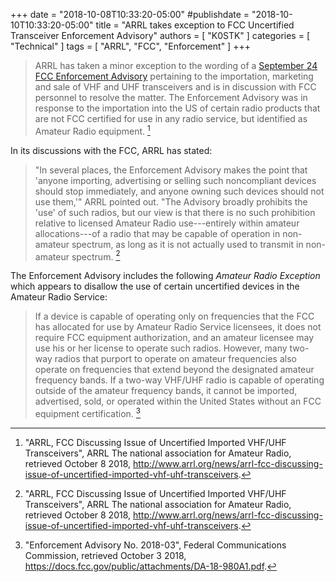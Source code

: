 +++
date = "2018-10-08T10:33:20-05:00"
#publishdate = "2018-10-10T10:33:20-05:00"
title = "ARRL takes exception to FCC Uncertified Transceiver Enforcement Advisory"
authors = [ "K0STK" ]
categories = [ "Technical" ]
tags = [ "ARRL", "FCC", "Enforcement" ]
+++
>ARRL has taken a minor exception to the wording of a
>[September 24 FCC Enforcement Advisory](https://docs.fcc.gov/public/attachments/DA-18-980A1.pdf)
>pertaining to the importation, marketing and sale of VHF
>and UHF transceivers and is in discussion with FCC personnel to resolve the
>matter. The Enforcement Advisory was in response to the importation into the
>US of certain radio products that are not FCC certified for use in any radio
>service, but identified as Amateur Radio equipment. [^1]

[^1]: "ARRL, FCC Discussing Issue of Uncertified Imported VHF/UHF Transceivers", ARRL The national association for Amateur Radio, retrieved October 8 2018, http://www.arrl.org/news/arrl-fcc-discussing-issue-of-uncertified-imported-vhf-uhf-transceivers.

<!--more-->

In its discussions with the FCC, ARRL has stated:

>"In several places, the Enforcement Advisory makes the point that
>'anyone importing, advertising or selling such noncompliant devices
>should stop immediately, and anyone owning such devices should not use
>them,'" ARRL pointed out. "The Advisory broadly
>prohibits the 'use' of such radios, but our view is that there
>is no such prohibition relative to licensed Amateur Radio use---entirely
>within amateur allocations---of a radio that may be capable
>of operation in non-amateur spectrum, as long as it is not actually used to
>transmit in non-amateur spectrum. [^1]

The Enforcement Advisory includes the following *Amateur Radio Exception*
which appears to disallow the use of certain uncertified devices in the
Amateur Radio Service:

>If a device is capable of operating only on frequencies that the FCC has
>allocated for use by Amateur Radio Service licensees, it does not require FCC
>equipment authorization, and an amateur licensee may use his or her license
>to operate such radios. However, many two-way radios that purport to operate
>on amateur frequencies also operate on frequencies that extend beyond the
>designated amateur frequency bands. If a two-way VHF/UHF radio is capable of
>operating outside of the amateur frequency bands, it cannot be imported,
>advertised, sold, or operated within the United States without an FCC
>equipment certification. [^2]

[^2]: "Enforcement Advisory No. 2018-03", Federal Communications Commission, retrieved October 3 2018, https://docs.fcc.gov/public/attachments/DA-18-980A1.pdf. 
